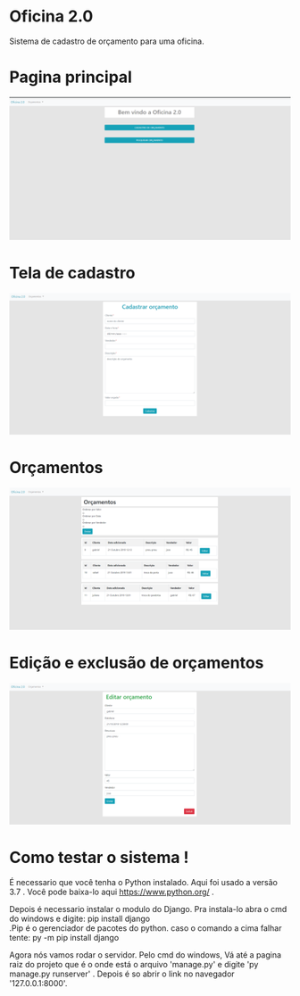 # Oficina 2.0
Sistema de cadastro de orçamento para uma oficina.

# Pagina principal

<img src='main-page.png'>

# Tela de cadastro

<img src ='cadastro.png'>

# Orçamentos

<img src='orcamentos.png'>

# Edição e exclusão de orçamentos

<img src='editar_orcamento.png'>

# Como testar o sistema !

É necessario que você tenha o Python instalado.
Aqui foi usado a versão 3.7 . Você pode baixa-lo aqui https://www.python.org/ .

Depois é necessario instalar o modulo do Django.
Pra instala-lo abra o cmd do windows e digite: pip install django <br>
.Pip é o gerenciador de pacotes do python. caso o comando a cima falhar tente: py -m pip install django

Agora nós vamos rodar o servidor.
Pelo cmd do windows, Vá até a pagina raiz do projeto que é o onde está o arquivo 'manage.py' e
digite 'py manage.py runserver' . Depois é so abrir o link no navegador '127.0.0.1:8000'.
